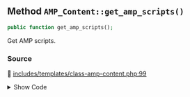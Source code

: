 ## Method `AMP_Content::get_amp_scripts()`

```php
public function get_amp_scripts();
```

Get AMP scripts.

### Source

:link: [includes/templates/class-amp-content.php:99](../../includes/templates/class-amp-content.php#L99-L101)

<details>
<summary>Show Code</summary>

```php
public function get_amp_scripts() {
	return $this->amp_scripts;
}
```

</details>
